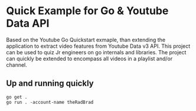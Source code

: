 # Quick Example for Go & Youtube Data API

Based on the Youtube Go Quickstart exmaple, than extending the application to extract video features from
Youtube Data v3 API. This project can be used to quiz Jr engineers on go internals and libraries. The project can
quickly be extended to encompass all videos in a playlist and/or channel.

## Up and running quickly

```
go get .
go run . -account-name theRadBrad
```
